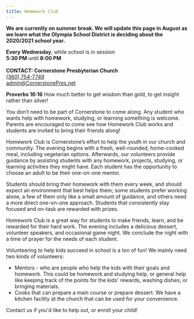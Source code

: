 ```yaml
---
title: Homework Club
---
```

**We are currently on summer break. We will update this page in August as we learn what the Olympia School District is deciding about the 2020/2021 school year.**

**Every Wednesday**, while school is in session\
**5:30 PM** until **8:00 PM**\
\
**CONTACT: Cornerstone Presbyterian Church**\
[(360) 754-7749](tel:360-754-7749)\
[admin@CornerstonePres.net](mailto:admin@cornerstonepres.net)

**Proverbs 16:16** How much better to get wisdom than gold, to get insight rather than silver!

You don’t need to be part of Cornerstone to come along. Any student who wants help with homework, studying, or learning something is welcome. Parents are encouraged to come see how Homework Club works and students are invited to bring their friends along! 

Homework Club is Cornerstone’s effort to help the youth in our church and community. The evening begins with a fresh, well-rounded, home-cooked meal, including vegetarian options. Afterwards, our volunteers provide guidance by assisting students with any homework, projects, studying, or learning activities they might have. Each student has the opportunity to choose an adult to be their one-on-one mentor.

Students should bring their homework with them every week, and should expect an environment that best helps them; some students prefer working alone, a few of them only like a small amount of guidance, and others need a more direct one-on-one approach. Students that consistently stay focused and on-task are rewarded with prizes.

Homework Club is a great way for students to make friends, learn, and be rewarded for their hard work. The evening includes a delicious dessert, volunteer speakers, and occasional game night. We conclude the night with a time of prayer for the needs of each student.

Volunteering to help kids succeed in school is a ton of fun! We mainly need two kinds of volunteers:

* Mentors - who are people who help the kids with their goals and homework. This could be homework and studying help, or general help like keeping track of the points for the kids' rewards, washing dishes, or bringing materials.
* Cooks that can prepare a main course or prepare dessert. We have a kitchen facility at the church that can be used for your convenience.

Contact us if you'd like to help out, or enroll your child!